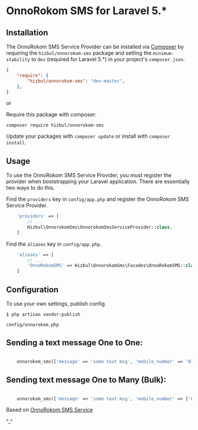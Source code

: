 # OnnoRokom SMS for Laravel 5.*


## Installation

The OnnoRokom SMS Service Provider can be installed via [Composer](http://getcomposer.org) by requiring the
`hizbul/onnorokom-sms` package and setting the `minimum-stability` to `dev` (required for Laravel 5.*) in your
project's `composer.json`.

```json
{
    "require": {
        "hizbul/onnorokom-sms": "dev-master",
    },
}
```

or

Require this package with composer:
```
composer require hizbul/onnorokom-sms
```

Update your packages with ```composer update``` or install with ```composer install```.


## Usage

To use the OnnoRokom SMS Service Provider, you must register the provider when bootstrapping your Laravel application. There are
essentially two ways to do this.

Find the `providers` key in `config/app.php` and register the OnnoRokom SMS Service Provider.

```php
    'providers' => [
        // ...
        Hizbul\OnnorokomSms\OnnorokomSmsServiceProvider::class,
    ]
```


Find the `aliases` key in `config/app.php`.

```php
    'aliases' => [
        // ...
        'OnnoRokomSMS' => Hizbul\OnnorokomSms\Facades\OnnoRokomSMS::class,
    ]
```


## Configuration

To use your own settings, publish config.

```$ php artisan vendor:publish```

`config/onnorokom.php`


## Sending a text message One to One:

```php

    onnorokom_sms(['message' => 'some text msg', 'mobile_number' => '01918....']);
```

## Sending text message One to Many (Bulk):

```php

    onnorokom_sms(['message' => 'some text msg', 'mobile_number' => ['01918....', '0171....']]);
```

Based on [OnnoRokom SMS Service](https://www.onnorokomsms.com/bulk-sms-feature/sms-gateway-api-for-developer.php)

^_^

